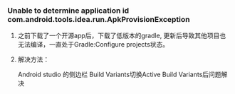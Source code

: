 ### Unable to determine application id com.android.tools.idea.run.ApkProvisionException

1. 之前下载了一个开源app后，下载了低版本的gradle, 更新后导致其他项目也无法编译，一直处于Gradle:Configure projects状态。

2. 解决方法：

   Android studio 的侧边栏 Build Variants切换Active Build Variants后问题解决
